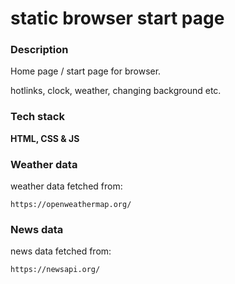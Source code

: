 # static browser start page

### Description
Home page / start page for browser.

hotlinks, clock, weather, changing background etc.

### Tech stack
**HTML, CSS & JS**

### Weather data
weather data fetched from: 
```
https://openweathermap.org/
```

### News data
news data fetched from:
```
https://newsapi.org/
```

